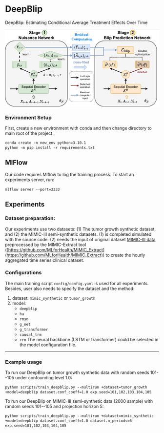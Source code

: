 DeepBlip
==============================

DeepBlip: Estimating Conditional Average Treatment Effects Over Time

![Architecture of DeepBlip](./images/Architecture-new.png)

### Environment Setup
First, create a new environment with conda and then change directory to main root of the project.
```console
conda create -n new_env python=3.10.1
python -m pip install -r requirements.txt
```

## MlFlow
Our code requires Mlflow to log the training process. To start an experiments server, run: 

`mlflow server --port=3333`

## Experiments

### Dataset preparation:
Our experiments use two datasets: (1) The tumor growth synthetic dataset, and (2) the MIMIC-III semi-synthetic datasets. (1) is completed simulated with the source code. (2) needs the input of original dataset [MIMIC-III data](https://physionet.org/content/mimiciii/1.4/) preprocessed by the MIMIC-Extract tool ([https://github.com/MLforHealth/MIMIC_Extract](https://github.com/MLforHealth/MIMIC_Extract)) to create the hourly aggregated time series clinical dataset.

### Configurations
The main training script `config/config.yaml` is used for all experiments. Besides, user also needs to specify the dataset and the method:
1. dataset: `mimic_synthetic` or `tumor_growth`
2. model:
    - `deepblip`
    - `ha`
    - `rmsn`
    - `g_net`
    - `g_transformer`
    - `causal_trm`
    - `crn`
The neural backbone (LSTM or transformer) could be selected in the model configuration file.
___

### Example usage
To run our DeepBlip on tumor growth synthetic data with random seeds 101--105 under confounding level 1.0:
```console
python scripts/train_deepblip.py --multirun +dataset=tumor_growth +model=deepblip dataset.conf_coeff=1.0 exp.seed=101,102,103,104,105
```

To run our DeepBlip on MIMIC-III semi-synthetic data (2000 sample) with random seeds 101--105 and projection horizon 5:
```console
python scripts/train_deepblip.py --multirun +dataset=mimic_synthetic +model=deepblip dataset.conf_coeff=1.0 dataset.n_periods=6 exp.seed=101,102,103,104,105
```
